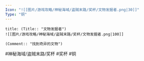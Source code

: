 ```yaml
---
Icon: "![[图片/游戏攻略/神秘海域/盗贼末路/奖杯/文物发掘者.png|30]]"
Type: "铜"
---
```

```ad-common-bronze-trophy
title: (Title:: "文物发掘者")
![[图片/游戏攻略/神秘海域/盗贼末路/奖杯/文物发掘者.png|100]]

(Comment:: "找到奇异的文物")
```

#神秘海域/盗贼末路/奖杯 #奖杯 #铜
